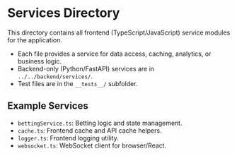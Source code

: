 # Services Directory

This directory contains all frontend (TypeScript/JavaScript) service modules for the application.

- Each file provides a service for data access, caching, analytics, or business logic.
- Backend-only (Python/FastAPI) services are in `../../backend/services/`.
- Test files are in the `__tests__/` subfolder.

## Example Services
- `bettingService.ts`: Betting logic and state management.
- `cache.ts`: Frontend cache and API cache helpers.
- `logger.ts`: Frontend logging utility.
- `websocket.ts`: WebSocket client for browser/React.
